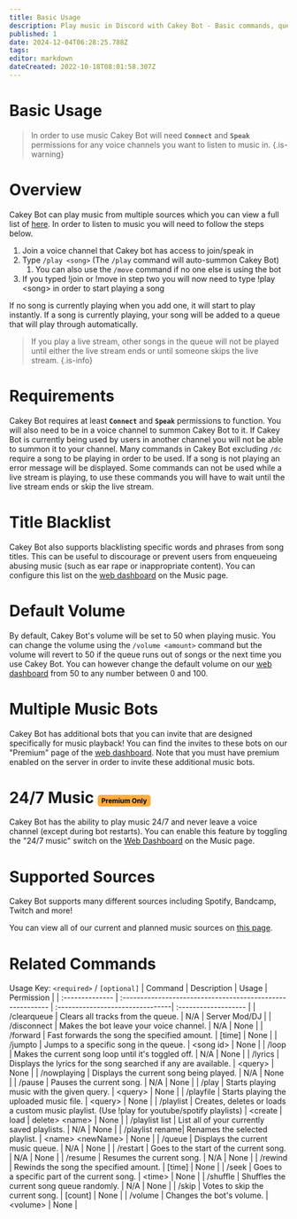 ```yaml
---
title: Basic Usage
description: Play music in Discord with Cakey Bot - Basic commands, queue management, volume control. Music bot beginner's guide.
published: 1
date: 2024-12-04T06:28:25.788Z
tags: 
editor: markdown
dateCreated: 2022-10-18T08:01:58.307Z
---
```


# Basic Usage

> In order to use music Cakey Bot will need **`Connect`** and **`Speak`** permissions for any voice channels you want to listen to music in.
{.is-warning}

# Overview

Cakey Bot can play music from multiple sources which you can view a full list of [here](https://wiki.cakey.bot/en/music/supported-sources). In order to listen to music you will need to follow the steps below.

1. Join a voice channel that Cakey bot has access to join/speak in
2. Type `/play <song>` (The `/play` command will auto-summon Cakey Bot)
   1. You can also use the `/move` command if no one else is using the bot
3. If you typed !join or !move in step two you will now need to type !play \<song> in order to start playing a song

If no song is currently playing when you add one, it will start to play instantly. If a song is currently playing, your song will be added to a queue that will play through automatically.

> If you play a live stream, other songs in the queue will not be played until either the live stream ends or until someone skips the live stream.
{.is-info}

# Requirements

Cakey Bot requires at least **`Connect`** and **`Speak`** permissions to function. You will also need to be in a voice channel to summon Cakey Bot to it. If Cakey Bot is currently being used by users in another channel you will not be able to summon it to your channel. Many commands in Cakey Bot excluding `/dc` require a song to be playing in order to be used. If a song is not playing an error message will be displayed. Some commands can not be used while a live stream is playing, to use these commands you will have to wait until the live stream ends or skip the live stream.

# Title Blacklist

Cakey Bot also supports blacklisting specific words and phrases from song titles. This can be useful to discourage or prevent users from enqueueing abusing music (such as ear rape or inappropriate content). You can configure this list on the [web dashboard](https://cakey.bot/dashboard/public) on the Music page.

# Default Volume

By default, Cakey Bot's volume will be set to 50 when playing music. You can change the volume using the `/volume <amount>` command but the volume will revert to 50 if the queue runs out of songs or the next time you use Cakey Bot. You can however change the default volume on our [web dashboard](https://cakey.bot/dashboard/public) from 50 to any number between 0 and 100.

# Multiple Music Bots

Cakey Bot has additional bots that you can invite that are designed specifically for music playback! You can find the invites to these bots on our "Premium" page of the [web dashboard](https://cakey.bot/dashboard/public). Note that you must have premium enabled on the server in order to invite these additional music bots.

# 24/7 Music <span style="background-color: rgb(253, 172, 65); color: black; padding: 3px 7px; font-size: 12px; border-radius: 5px;">Premium Only</span>
Cakey Bot has the ability to play music 24/7 and never leave a voice channel (except during bot restarts). You can enable this feature by toggling the "24/7 music" switch on the [Web Dashboard](https://cakey.bot/dashboard/public) on the Music page.

# Supported Sources

Cakey Bot supports many different sources including Spotify, Bandcamp, Twitch and more!

You can view all of our current and planned music sources on [this page](https://wiki.cakey.bot/en/music/supported-sources).

# Related Commands
Usage Key: `<required>` / `[optional]`
| Command         | Description                                                | Usage                            | Permission           |
| :-------------- | :--------------------------------------------------------- | :--------------------------------| :------------------- |
| /clearqueue     | Clears all tracks from the queue.                          | N/A                              | Server Mod/DJ        |
| /disconnect     | Makes the bot leave your voice channel.                    | N/A                              | None                 |
| /forward        | Fast forwards the song the specified amount.               | [time]                           | None                 |
| /jumpto         | Jumps to a specific song in the queue.                     | \<song id>                        | None                 |
| /loop           | Makes the current song loop until it's toggled off.        | N/A                              | None                 |
| /lyrics         | Displays the lyrics for the song searched if any are available. | \<query>                        | None                 |
| /nowplaying     | Displays the current song being played.                    | N/A                              | None                 |
| /pause          | Pauses the current song.                                  | N/A                              | None                 |
| /play           | Starts playing music with the given query.                 | \<query>                          | None                 |
| /playfile       | Starts playing the uploaded music file.                    | \<query>                          | None                 |
| /playlist       | Creates, deletes or loads a custom music playlist. (Use !play for youtube/spotify playlists) | \<create \| load \| delete> \<name> | None |
| /playlist list  | List all of your currently saved playlists.                | N/A                              | None                 |
| /playlist rename| Renames the selected playlist.                             | \<name> \<newName>                 | None                 |
| /queue          | Displays the current music queue.                          | N/A                              | None                 |
| /restart        | Goes to the start of the current song.                     | N/A                              | None                 |
| /resume         | Resumes the current song.                                  | N/A                              | None                 |
| /rewind         | Rewinds the song the specified amount.                     | [time]                           | None                 |
| /seek           | Goes to a specific part of the current song.               | \<time>                           | None                 |
| /shuffle        | Shuffles the current song queue randomly.                  | N/A                              | None                 |
| /skip           | Votes to skip the current song.                            | [count]                          | None                 |
| /volume         | Changes the bot's volume.                                  | \<volume>                         | None                 |
